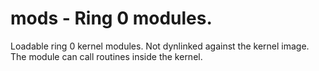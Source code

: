# mods - Ring 0 modules.

Loadable ring 0 kernel modules. Not dynlinked against the kernel image. The module can call routines inside the kernel.



